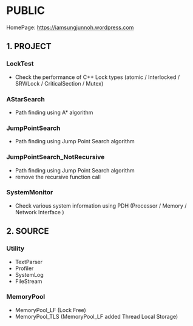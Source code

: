 # PUBLIC
HomePage: https://iamsungjunnoh.wordpress.com

## 1. PROJECT
### LockTest 
* Check the performance of C++ Lock types (atomic / Interlocked / SRWLock / CriticalSection / Mutex)

### AStarSearch
* Path finding using A* algorithm

### JumpPointSearch
* Path finding using Jump Point Search algorithm

### JumpPointSearch_NotRecursive
* Path finding using Jump Point Search algorithm
* remove the recursive function call

### SystemMonitor
* Check various system information using PDH (Processor / Memory / Network Interface )

## 2. SOURCE
### Utility
* TextParser
* Profiler
* SystemLog
* FileStream

### MemoryPool
* MemoryPool_LF (Lock Free)
* MemoryPool_TLS (MemoryPool_LF added Thread Local Storage)
